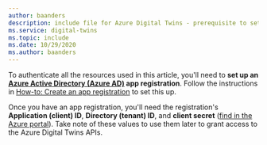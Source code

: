```yaml
---
author: baanders
description: include file for Azure Digital Twins - prerequisite to set up an app registration
ms.service: digital-twins
ms.topic: include
ms.date: 10/29/2020
ms.author: baanders
---
```


To authenticate all the resources used in this article, you'll need to **set up an [Azure Active Directory (Azure AD)](../articles/active-directory/fundamentals/active-directory-whatis.md) app registration**. Follow the instructions in [How-to: Create an app registration](../articles/digital-twins/how-to-create-app-registration-portal.md) to set this up. 

Once you have an app registration, you'll need the registration's **Application (client) ID**, **Directory (tenant) ID**, and **client secret** ([find in the Azure portal](../articles/digital-twins/how-to-create-app-registration-portal.md#collect-important-values)). Take note of these values to use them later to grant access to the Azure Digital Twins APIs.